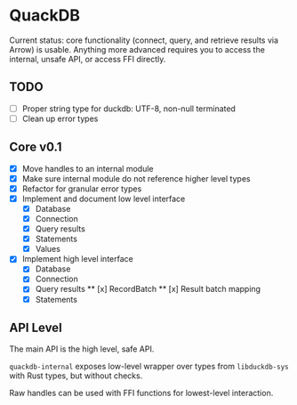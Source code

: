 # QuackDB

Current status: core functionality (connect, query, and retrieve results via Arrow) is usable. Anything more advanced requires you to access the internal, unsafe API, or access FFI directly.

## TODO

* [ ] Proper string type for duckdb: UTF-8, non-null terminated
* [ ] Clean up error types

## Core v0.1

* [x] Move handles to an internal module
* [x] Make sure internal module do not reference higher level types
* [x] Refactor for granular error types
* [x] Implement and document low level interface
  * [x] Database
  * [x] Connection
  * [x] Query results
  * [x] Statements
  * [x] Values
* [x] Implement high level interface
  * [x] Database
  * [x] Connection
  * [x] Query results
  ** [x] RecordBatch
  ** [x] Result batch mapping
  * [x] Statements

## API Level

The main API is the high level, safe API.

`quackdb-internal` exposes low-level wrapper over types from `libduckdb-sys` with Rust types, but without checks.

Raw handles can be used with FFI functions for lowest-level interaction.